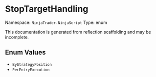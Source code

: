 # StopTargetHandling

Namespace: `NinjaTrader.NinjaScript`
Type: enum

This documentation is generated from reflection scaffolding and may be incomplete.

## Enum Values
- `ByStrategyPosition`
- `PerEntryExecution`
